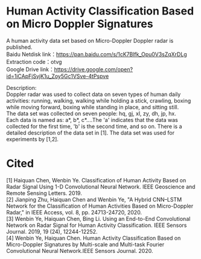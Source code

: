 # Human Activity Classification Based on Micro Doppler Signatures

A human activity data set based on Micro-Doppler Doppler radar is published.  
Baidu Netdisk link：https://pan.baidu.com/s/1cK7Blfk_Opu0V3sZqXrDLg Extraction code：otvg  
Google Drive link：https://drive.google.com/open?id=1iCApFjSvjK1u_Zoy5Gc1VSve-4tPspve  

Description:  
Doppler radar was used to collect data on seven types of human daily activities: running, walking, walking while holding a stick, crawling, boxing while moving forward, boxing while standing in place, and sitting still.  
The data set was collected on seven people: hq, gj, xl, zy, dh, jp, hx.  
Each data is named as: a*, b*, c*....The 'a' indicates that the data was collected for the first time, 'b' is the second time, and so on.  There is a detailed description of the data set in [1]. The data set was used for experiments by [1,2].  
# 
# Cited  
[1] Haiquan Chen, Wenbin Ye. Classification of Human Activity Based on Radar Signal Using 1-D Convolutional Neural Network. IEEE Geoscience and Remote Sensing Letters. 2019.  
[2] Jianping Zhu, Haiquan Chen and Wenbin Ye, "A Hybrid CNN–LSTM Network for the Classification of Human Activities Based on Micro-Doppler Radar," in IEEE Access, vol. 8, pp. 24713-24720, 2020.  
[3] Wenbin Ye, Haiquan Chen, Bing Li. Using an End-to-End Convolutional Network on Radar Signal for Human Activity Classification. IEEE Sensors Journal. 2019, 19 (24), 12244-12252.  
[4] Wenbin Ye, Haiquan Chen. Human Activity Classification Based on Micro-Doppler Signatures by Multi-scale and Multi-task Fourier Convolutional Neural Network.IEEE Sensors Journal. 2020. 
